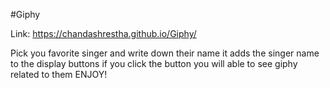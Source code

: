 #Giphy

Link: https://chandashrestha.github.io/Giphy/

Pick you favorite singer and write down their name 
it adds the singer name to the display buttons
if you click the button you will able to see giphy related to them
ENJOY!
